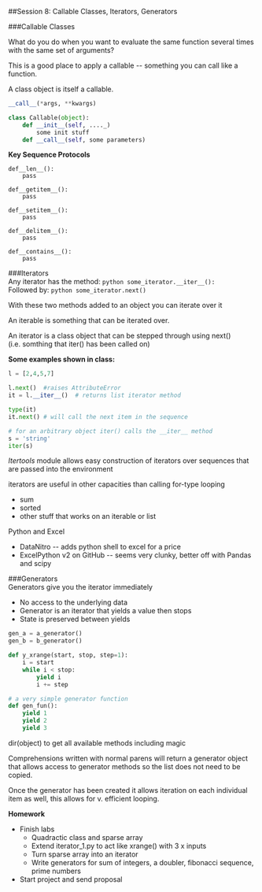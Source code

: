 ##Session 8: Callable Classes, Iterators, Generators  

###Callable Classes  

What do you do when you want to evaluate the same function several times with the same set of arguments?  

This is a good place to apply a callable -- something you can call like a function.  

A class object is itself a callable.

```python
__call__(*args, **kwargs)

class Callable(object):
    def __init__(self, ...._)
        some init stuff
    def __call__(self, some parameters)
````

**Key Sequence Protocols**  

    def__len__():
        pass

    def__getitem__():
        pass

    def__setitem__():
        pass

    def__delitem__():
        pass

    def__contains__():
        pass


###Iterators  
Any iterator has the method: ```python some_iterator.__iter__():```  
Followed by: ```python some_iterator.next()```  

With these two methods added to an object you can iterate over it

An iterable is something that can be iterated over.

An iterator is a class object that can be stepped through using next()  
(i.e. somthing that iter() has been called on)

**Some examples shown in class:**
```python
l = [2,4,5,7]

l.next()  #raises AttributeError
it = l.__iter__()  # returns list iterator method

type(it)
it.next() # will call the next item in the sequence

# for an arbitrary object iter() calls the __iter__ method
s = 'string'
iter(s)
```

_Itertools_ module allows easy construction of iterators over sequences that are passed into the  environment

iterators are useful in other capacities than calling for-type looping  
* sum
* sorted
* other stuff that works on an iterable or list

Python and Excel  
* DataNitro -- adds python shell to excel for a price
* ExcelPython v2 on GitHub -- seems very clunky, better off with Pandas and scipy


###Generators  
Generators give you the iterator immediately  
* No access to the underlying data
* Generator is an iterator that yields a value then stops
* State is preserved between yields

```python
gen_a = a_generator()
gen_b = b_generator()

def y_xrange(start, stop, step=1):
    i = start
    while i < stop:
        yield i
        i += step

# a very simple generator function
def gen_fun():
    yield 1
    yield 2
    yield 3
```

dir(object) to get all available methods including magic

Comprehensions written with normal parens will return a generator object that allows access to generator methods so the list does not need to be copied.

Once the generator has been created it allows iteration on each individual item as well, this allows for v. efficient looping.

**Homework**  
* Finish labs
    + Quadractic class and sparse array
    + Extend iterator_1.py to act like xrange() with 3 x inputs
    + Turn sparse array into an iterator
    + Write generators for sum of integers, a doubler, fibonacci sequence, prime numbers  
* Start project and send proposal
